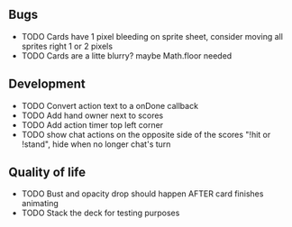 ## Bugs

- TODO Cards have 1 pixel bleeding on sprite sheet, consider moving all sprites right 1 or 2 pixels
- TODO Cards are a litte blurry? maybe Math.floor needed

## Development

- TODO Convert action text to a onDone callback
- TODO Add hand owner next to scores
- TODO Add action timer top left corner
- TODO show chat actions on the opposite side of the scores "!hit or !stand", hide when no longer chat's turn

## Quality of life

- TODO Bust and opacity drop should happen AFTER card finishes animating
- TODO Stack the deck for testing purposes

